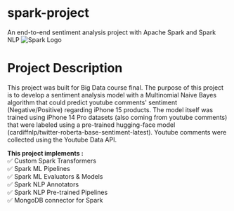 # spark-project
An end-to-end sentiment analysis project with Apache Spark and Spark NLP
![Spark Logo](https://upload.wikimedia.org/wikipedia/commons/f/f3/Apache_Spark_logo.svg)

# Project Description
This project was built for Big Data course final. The purpose of this project is to develop a sentiment analysis model with a Multinomial Naive Bayes algorithm 
that could predict youtube comments' sentiment (Negative/Positive) regarding iPhone 15 products. The model itself was trained using iPhone 14 Pro datasets (also coming from youtube comments) that were labeled
using a pre-trained hugging-face model (cardiffnlp/twitter-roberta-base-sentiment-latest). Youtube comments were collected using the Youtube Data API. 

**This project implements :** <br>
✅ Custom Spark Transformers <br>
✅ Spark ML Pipelines <br>
✅ Spark ML Evaluators & Models <br>
✅ Spark NLP Annotators <br>
✅ Spark NLP Pre-trained Pipelines <br>
✅ MongoDB connector for Spark  
